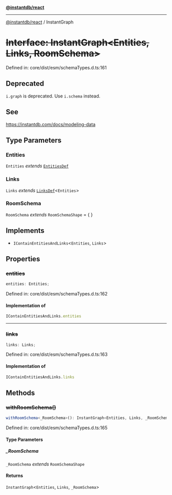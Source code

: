 [**@instantdb/react**](../README.md)

***

[@instantdb/react](../packages.md) / InstantGraph

# ~~Interface: InstantGraph\<Entities, Links, RoomSchema\>~~

Defined in: core/dist/esm/schemaTypes.d.ts:161

## Deprecated

`i.graph` is deprecated. Use `i.schema` instead.

## See

https://instantdb.com/docs/modeling-data

## Type Parameters

### Entities

`Entities` *extends* [`EntitiesDef`](../type-aliases/EntitiesDef.md)

### Links

`Links` *extends* [`LinksDef`](../type-aliases/LinksDef.md)\<`Entities`\>

### RoomSchema

`RoomSchema` *extends* `RoomSchemaShape` = \{
\}

## Implements

- `IContainEntitiesAndLinks`\<`Entities`, `Links`\>

## Properties

### ~~entities~~

```ts
entities: Entities;
```

Defined in: core/dist/esm/schemaTypes.d.ts:162

#### Implementation of

```ts
IContainEntitiesAndLinks.entities
```

***

### ~~links~~

```ts
links: Links;
```

Defined in: core/dist/esm/schemaTypes.d.ts:163

#### Implementation of

```ts
IContainEntitiesAndLinks.links
```

## Methods

### ~~withRoomSchema()~~

```ts
withRoomSchema<_RoomSchema>(): InstantGraph<Entities, Links, _RoomSchema>;
```

Defined in: core/dist/esm/schemaTypes.d.ts:165

#### Type Parameters

##### _RoomSchema

`_RoomSchema` *extends* `RoomSchemaShape`

#### Returns

`InstantGraph`\<`Entities`, `Links`, `_RoomSchema`\>
